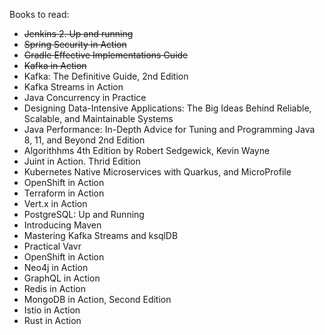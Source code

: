 Books to read:
* ~~Jenkins 2. Up and running~~
* ~~Spring Security in Action~~
* ~~Gradle Effective Implementations Guide~~
* ~~Kafka in Action~~
* Kafka: The Definitive Guide, 2nd Edition
* Kafka Streams in Action
* Java Concurrency in Practice
* Designing Data-Intensive Applications: The Big Ideas Behind Reliable, Scalable, and Maintainable Systems
* Java Performance: In-Depth Advice for Tuning and Programming Java 8, 11, and Beyond 2nd Edition
* Algorithhms 4th Edition by Robert Sedgewick, Kevin Wayne
* Juint in Action. Thrid Edition
* Kubernetes Native Microservices with Quarkus, and MicroProfile
* OpenShift in Action
* Terraform in Action
* Vert.x in Action
* PostgreSQL: Up and Running
* Introducing Maven
* Mastering Kafka Streams and ksqlDB
* Practical Vavr
* OpenShift in Action
* Neo4j in Action
* GraphQL in Action
* Redis in Action
* MongoDB in Action, Second Edition
* Istio in Action
* Rust in Action
